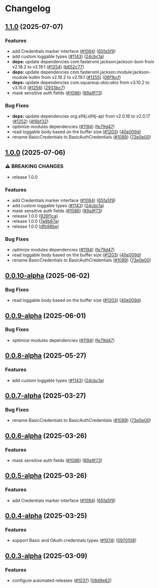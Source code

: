 # Changelog

## [1.1.0](https://github.com/ExpediaGroup/expediagroup-java-sdk/compare/expediagroup-sdk-core-v1.0.0...expediagroup-sdk-core-v1.1.0) (2025-07-07)


### Features

* add Credentials marker interface ([#1084](https://github.com/ExpediaGroup/expediagroup-java-sdk/issues/1084)) ([65fa5f9](https://github.com/ExpediaGroup/expediagroup-java-sdk/commit/65fa5f91182f0b4ff66994e622a2f1b60e3f7978))
* add custom loggable types ([#1143](https://github.com/ExpediaGroup/expediagroup-java-sdk/issues/1143)) ([24cbc1a](https://github.com/ExpediaGroup/expediagroup-java-sdk/commit/24cbc1a3a2718a8a0de040c7e8a92eb944d59d6d))
* **deps:** update dependencies com.fasterxml.jackson:jackson-bom from v2.18.2 to v2.19.1 ([#1254](https://github.com/ExpediaGroup/expediagroup-java-sdk/issues/1254)) ([b652c77](https://github.com/ExpediaGroup/expediagroup-java-sdk/commit/b652c77315a2246ce4268f7c149f1defdc230d2c))
* **deps:** update dependencies com.fasterxml.jackson.module:jackson-module-kotlin from v2.18.2 to v2.19.1 ([#1255](https://github.com/ExpediaGroup/expediagroup-java-sdk/issues/1255)) ([06f1bcf](https://github.com/ExpediaGroup/expediagroup-java-sdk/commit/06f1bcf1f77f185482df964cd04e778d696a5f0a))
* **deps:** update dependencies com.squareup.okio:okio from v3.10.2 to v3.15.0 ([#1256](https://github.com/ExpediaGroup/expediagroup-java-sdk/issues/1256)) ([2933bc7](https://github.com/ExpediaGroup/expediagroup-java-sdk/commit/2933bc7d3034b02c68ac2dc7df1c90dc2bb5c24f))
* mask sensitive auth fields ([#1086](https://github.com/ExpediaGroup/expediagroup-java-sdk/issues/1086)) ([89a9f73](https://github.com/ExpediaGroup/expediagroup-java-sdk/commit/89a9f733e42466119812c59326d2aef3cc10cfb0))


### Bug Fixes

* **deps:** update dependencies org.slf4j:slf4j-api from v2.0.16 to v2.0.17 ([#1252](https://github.com/ExpediaGroup/expediagroup-java-sdk/issues/1252)) ([4f6bf32](https://github.com/ExpediaGroup/expediagroup-java-sdk/commit/4f6bf32165907d35d21b7fe48d3a3bb0a432dda7))
* optimize modules dependencies ([#1194](https://github.com/ExpediaGroup/expediagroup-java-sdk/issues/1194)) ([fe79d47](https://github.com/ExpediaGroup/expediagroup-java-sdk/commit/fe79d47cf9f3b5079369b842274313588108822f))
* read loggable body based on the buffer size ([#1203](https://github.com/ExpediaGroup/expediagroup-java-sdk/issues/1203)) ([40e009d](https://github.com/ExpediaGroup/expediagroup-java-sdk/commit/40e009df9d6756f1b9f1552f630f4ea726204a5d))
* rename BasicCredentials to BasicAuthCredentials ([#1089](https://github.com/ExpediaGroup/expediagroup-java-sdk/issues/1089)) ([73e0e00](https://github.com/ExpediaGroup/expediagroup-java-sdk/commit/73e0e005687abf4cba360e599afd60b6af5d3c2a))

## [1.0.0](https://github.com/ExpediaGroup/expediagroup-java-sdk/compare/expediagroup-sdk-core-v0.0.10...expediagroup-sdk-core-v1.0.0) (2025-07-06)


### ⚠ BREAKING CHANGES

* release 1.0.0

### Features

* add Credentials marker interface ([#1084](https://github.com/ExpediaGroup/expediagroup-java-sdk/issues/1084)) ([65fa5f9](https://github.com/ExpediaGroup/expediagroup-java-sdk/commit/65fa5f91182f0b4ff66994e622a2f1b60e3f7978))
* add custom loggable types ([#1143](https://github.com/ExpediaGroup/expediagroup-java-sdk/issues/1143)) ([24cbc1a](https://github.com/ExpediaGroup/expediagroup-java-sdk/commit/24cbc1a3a2718a8a0de040c7e8a92eb944d59d6d))
* mask sensitive auth fields ([#1086](https://github.com/ExpediaGroup/expediagroup-java-sdk/issues/1086)) ([89a9f73](https://github.com/ExpediaGroup/expediagroup-java-sdk/commit/89a9f733e42466119812c59326d2aef3cc10cfb0))
* release 1.0.0 ([926f1ca](https://github.com/ExpediaGroup/expediagroup-java-sdk/commit/926f1ca599179b04491fe2a56e533d16c331a08d))
* release 1.0.0 ([7a9b67a](https://github.com/ExpediaGroup/expediagroup-java-sdk/commit/7a9b67a9b5b4e2f5f4e3374bd34cc3944116031d))
* release 1.0.0 ([dfb98be](https://github.com/ExpediaGroup/expediagroup-java-sdk/commit/dfb98be62fcd226771f225e018ae057d3f041702))


### Bug Fixes

* optimize modules dependencies ([#1194](https://github.com/ExpediaGroup/expediagroup-java-sdk/issues/1194)) ([fe79d47](https://github.com/ExpediaGroup/expediagroup-java-sdk/commit/fe79d47cf9f3b5079369b842274313588108822f))
* read loggable body based on the buffer size ([#1203](https://github.com/ExpediaGroup/expediagroup-java-sdk/issues/1203)) ([40e009d](https://github.com/ExpediaGroup/expediagroup-java-sdk/commit/40e009df9d6756f1b9f1552f630f4ea726204a5d))
* rename BasicCredentials to BasicAuthCredentials ([#1089](https://github.com/ExpediaGroup/expediagroup-java-sdk/issues/1089)) ([73e0e00](https://github.com/ExpediaGroup/expediagroup-java-sdk/commit/73e0e005687abf4cba360e599afd60b6af5d3c2a))

## [0.0.10-alpha](https://github.com/ExpediaGroup/expediagroup-java-sdk/compare/expediagroup-sdk-core-v0.0.9-alpha...expediagroup-sdk-core-v0.0.10-alpha) (2025-06-02)


### Bug Fixes

* read loggable body based on the buffer size ([#1203](https://github.com/ExpediaGroup/expediagroup-java-sdk/issues/1203)) ([40e009d](https://github.com/ExpediaGroup/expediagroup-java-sdk/commit/40e009df9d6756f1b9f1552f630f4ea726204a5d))

## [0.0.9-alpha](https://github.com/ExpediaGroup/expediagroup-java-sdk/compare/expediagroup-sdk-core-v0.0.8-alpha...expediagroup-sdk-core-v0.0.9-alpha) (2025-06-01)


### Bug Fixes

* optimize modules dependencies ([#1194](https://github.com/ExpediaGroup/expediagroup-java-sdk/issues/1194)) ([fe79d47](https://github.com/ExpediaGroup/expediagroup-java-sdk/commit/fe79d47cf9f3b5079369b842274313588108822f))

## [0.0.8-alpha](https://github.com/ExpediaGroup/expediagroup-java-sdk/compare/expediagroup-sdk-core-v0.0.7-alpha...expediagroup-sdk-core-v0.0.8-alpha) (2025-05-27)


### Features

* add custom loggable types ([#1143](https://github.com/ExpediaGroup/expediagroup-java-sdk/issues/1143)) ([24cbc1a](https://github.com/ExpediaGroup/expediagroup-java-sdk/commit/24cbc1a3a2718a8a0de040c7e8a92eb944d59d6d))

## [0.0.7-alpha](https://github.com/ExpediaGroup/expediagroup-java-sdk/compare/expediagroup-sdk-core-v0.0.6-alpha...expediagroup-sdk-core-v0.0.7-alpha) (2025-03-27)


### Bug Fixes

* rename BasicCredentials to BasicAuthCredentials ([#1089](https://github.com/ExpediaGroup/expediagroup-java-sdk/issues/1089)) ([73e0e00](https://github.com/ExpediaGroup/expediagroup-java-sdk/commit/73e0e005687abf4cba360e599afd60b6af5d3c2a))

## [0.0.6-alpha](https://github.com/ExpediaGroup/expediagroup-java-sdk/compare/expediagroup-sdk-core-v0.0.5-alpha...expediagroup-sdk-core-v0.0.6-alpha) (2025-03-26)


### Features

* mask sensitive auth fields ([#1086](https://github.com/ExpediaGroup/expediagroup-java-sdk/issues/1086)) ([89a9f73](https://github.com/ExpediaGroup/expediagroup-java-sdk/commit/89a9f733e42466119812c59326d2aef3cc10cfb0))

## [0.0.5-alpha](https://github.com/ExpediaGroup/expediagroup-java-sdk/compare/expediagroup-sdk-core-v0.0.4-alpha...expediagroup-sdk-core-v0.0.5-alpha) (2025-03-26)


### Features

* add Credentials marker interface ([#1084](https://github.com/ExpediaGroup/expediagroup-java-sdk/issues/1084)) ([65fa5f9](https://github.com/ExpediaGroup/expediagroup-java-sdk/commit/65fa5f91182f0b4ff66994e622a2f1b60e3f7978))

## [0.0.4-alpha](https://github.com/ExpediaGroup/expediagroup-java-sdk/compare/expediagroup-sdk-core-v0.0.3-alpha...expediagroup-sdk-core-v0.0.4-alpha) (2025-03-25)


### Features

* support Basic and OAuth credentials types ([#1074](https://github.com/ExpediaGroup/expediagroup-java-sdk/issues/1074)) ([0970108](https://github.com/ExpediaGroup/expediagroup-java-sdk/commit/097010870fb4fb17c53f9d5b87d30f0b43e3658a))

## [0.0.3-alpha](https://github.com/ExpediaGroup/expediagroup-java-sdk/compare/expediagroup-sdk-core-v0.0.2-alpha...expediagroup-sdk-core-v0.0.3-alpha) (2025-03-09)


### Features

* configure automated releases ([#1037](https://github.com/ExpediaGroup/expediagroup-java-sdk/issues/1037)) ([08d9e62](https://github.com/ExpediaGroup/expediagroup-java-sdk/commit/08d9e62be599f2daa65f3998457911c01f1f51d2))
